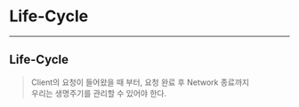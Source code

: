 # Life-Cycle
---
## Life-Cycle
> Client의 요청이 들어왔을 때 부터, 요청 완료 후 Network 종료까지  
> 우리는 생명주기를 관리할 수 있어야 한다.  
